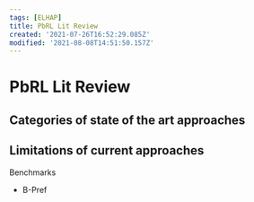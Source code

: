 ```yaml
---
tags: [ELHAP]
title: PbRL Lit Review
created: '2021-07-26T16:52:29.085Z'
modified: '2021-08-08T14:51:50.157Z'
---
```


# PbRL Lit Review
Categories of state of the art approaches
-
Limitations of current approaches
-
Benchmarks
- B-Pref
